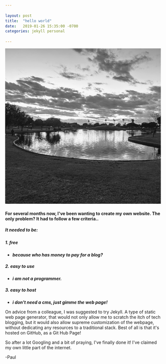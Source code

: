 ```yaml
---

layout: post
title:  "hello world"
date:   2019-01-26 15:35:00 -0700
categories: jekyll personal

---
```


![image1](/assets/park.jpg "Copyright Paul Maxey 2019")
#### For several months now, I've been wanting to create my own website. The only problem? It had to follow a few criteria..

##### It needed to be:

##### **1. free**
* **_because who has money to pay for a blog?_**

##### **2. easy to use**
* **_i am not a programmer._**

##### **3. easy to host**
* **_i don't need a cms, just gimme the web page!_**

On advice from a colleague, I was suggested to try Jekyll.  A type of static web page generator, that would not only allow me to scratch the itch of tech blogging, but it would also allow supreme customization of the webpage, without dedicating any resources to a traditional stack.  Best of all is that it's hosted on GitHub, as a Git Hub Page!

So after a lot Googling and a bit of praying, I've finally done it! I've claimed my own little part of the internet.

-Paul
